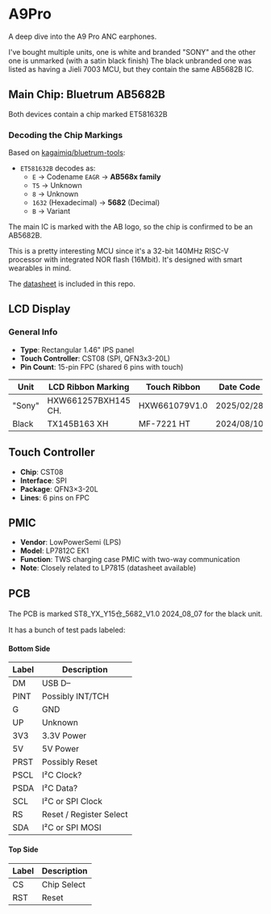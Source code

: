 # A9Pro
A deep dive into the A9 Pro ANC earphones.

I've bought multiple units, one is white and branded "SONY" and the other one is unmarked (with a satin black finish)
The black unbranded one was listed as having a Jieli 7003 MCU, but they contain the same AB5682B IC.

## Main Chip: Bluetrum AB5682B

Both devices contain a chip marked ET581632B

### Decoding the Chip Markings

Based on [kagaimiq/bluetrum-tools](https://github.com/kagaimiq/bluetrum-tools):

- `ET581632B` decodes as:
  - `E` → Codename `EAGR` → **AB568x family**
  - `T5` → Unknown
  - `8` → Unknown
  - `1632` (Hexadecimal) → **5682** (Decimal)
  - `B` → Variant

The main IC is marked with the AB logo, so the chip is confirmed to be an AB5682B.

This is a pretty interesting MCU since it's a 32-bit 140MHz RISC-V processor with integrated NOR flash (16Mbit).
It's designed with smart wearables in mind. 

The [datasheet](Datasheets/MCU/AB5682B.pdf) is included in this repo. 

## LCD Display

### General Info

- **Type**: Rectangular 1.46" IPS panel
- **Touch Controller**: CST08 (SPI, QFN3x3-20L)
- **Pin Count**: 15-pin FPC (shared 6 pins with touch)

| Unit   | LCD Ribbon Marking                | Touch Ribbon | Date Code     |
|--------|----------------------------------|---------------|---------------|
| "Sony" | HXW661257BXH145 CH.              | HXW661079V1.0 | 2025/02/28    |
| Black  | TX145B163 XH                     | MF-7221 HT    | 2024/08/10    |

## Touch Controller

- **Chip**: CST08
- **Interface**: SPI
- **Package**: QFN3×3-20L
- **Lines**: 6 pins on FPC

## PMIC

- **Vendor**: LowPowerSemi (LPS)
- **Model**: LP7812C EK1
- **Function**: TWS charging case PMIC with two-way communication
- **Note**: Closely related to LP7815 (datasheet available)

## PCB

The PCB is marked ST8_YX_Y15仓_5682_V1.0 2024_08_07 for the black unit.

It has a bunch of test pads labeled:
#### Bottom Side

| Label  | Description        |
|--------|--------------------|
| DM     | USB D–             |
| PINT   | Possibly INT/TCH   |
| G      | GND                |
| UP     | Unknown            |
| 3V3    | 3.3V Power         |
| 5V     | 5V Power           |
| PRST   | Possibly Reset     |
| PSCL   | I²C Clock?         |
| PSDA   | I²C Data?          |
| SCL    | I²C or SPI Clock   |
| RS     | Reset / Register Select |
| SDA    | I²C or SPI MOSI    |

#### Top Side

| Label  | Description        |
|--------|--------------------|
| CS     | Chip Select        |
| RST    | Reset              |
